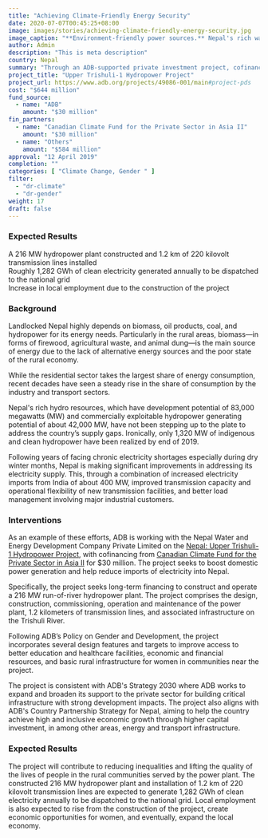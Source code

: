 ```yaml
---
title: "Achieving Climate-Friendly Energy Security"
date: 2020-07-07T00:45:25+08:00
image: images/stories/achieving-climate-friendly-energy-security.jpg
image_caption: "**Environment-friendly power sources.** Nepal's rich water resources have great potential to help the country achieve energy security. (Photo: Sundar1 / [CC BY-SA](https://creativecommons.org/licenses/by-sa/3.0))"
author: Admin
description: "This is meta description"
country: Nepal
summary: "Through an ADB-supported private investment project, cofinanced with the Canadian Climate Fund for the Private Sector in Asia II, Nepal moves closer to achieving energy security.  After project completion, Nepal will see a new hydropower plant generate electricity for its national grid, helping lessen the country’s dependence on energy imports and lifting the quality of the lives of the surrounding communities."
project_title: "Upper Trishuli-1 Hydropower Project"
project_url: https://www.adb.org/projects/49086-001/main#project-pds
cost: "$644 million"
fund_source: 
  - name: "ADB"
    amount: "$30 million"
fin_partners:
  - name: "Canadian Climate Fund for the Private Sector in Asia II"
    amount: "$30 million"
  - name: "Others"
    amount: "$584 million"
approval: "12 April 2019"
completion: ""
categories: [ "​Climate Change, Gender " ]
filter:
  - "dr-climate"
  - "dr-gender"
weight: 17
draft: false
---
```


### Expected Results

<div class="dr-results row">
  <div class="col-md-4 mb-5"><i class="icon-check-circle"></i> <span>A 216 MW hydropower plant constructed and 1.2 km of 220 kilovolt transmission lines installed</span></div>
  <div class="col-md-4 mb-5"><i class="icon-check-circle"></i> <span>Roughly 1,282 GWh of clean electricity generated annually to be dispatched to the national grid</span></div>
  <div class="col-md-4 mb-5"><i class="icon-check-circle"></i> <span>Increase in local employment due to the construction of the project</span></div>
</div>


### Background

Landlocked Nepal highly depends on biomass, oil products, coal, and hydropower for its energy needs. Particularly in the rural areas, biomass—in forms of firewood, agricultural waste, and animal dung—is the main source of energy due to the lack of alternative energy sources and the poor state of the rural economy.

While the residential sector takes the largest share of energy consumption, recent decades have seen a steady rise in the share of consumption by the industry and transport sectors.  

Nepal's rich hydro resources, which have development potential of 83,000 megawatts (MW) and commercially exploitable hydropower generating potential of about 42,000 MW, have not been stepping up to the plate to address the country’s supply gaps. Ironically, only 1,320 MW of indigenous and clean hydropower have been realized by end of 2019.

Following years of facing chronic electricity shortages especially during dry winter months, Nepal is making significant improvements in addressing its electricity supply. This, through a combination of increased electricity imports from India of about 400 MW, improved transmission capacity and operational flexibility of new transmission facilities, and better load management involving major industrial customers.

### Interventions

As an example of these efforts, ADB is working with the Nepal Water and Energy Development Company Private Limited on the [Nepal: Upper Trishuli-1 Hydropower Project](https://www.adb.org/projects/49086-001/main#project-pds), with cofinancing from [Canadian Climate Fund for the Private Sector in Asia II](./modalities/trust-funds/single-partner-trust-funds/#ccfpsa) for $30 million. The project seeks to boost domestic power generation and help reduce imports of electricity into Nepal. 

Specifically, the project seeks long-term financing to construct and operate a 216 MW run-of-river hydropower plant. The project comprises the design, construction, commissioning, operation and maintenance of the power plant, 1.2 kilometers of transmission lines, and associated infrastructure on the Trishuli River. 

Following ADB’s Policy on Gender and Development, the project incorporates several design features and targets to improve access to better education and healthcare facilities, economic and financial resources, and basic rural infrastructure for women in communities near the project.

The project is consistent with ADB's Strategy 2030 where ADB works to expand and broaden its support to the private sector for building critical infrastructure with strong development impacts. The project also aligns with ADB's Country Partnership Strategy for Nepal, aiming to help the country achieve high and inclusive economic growth through higher capital investment, in among other areas, energy and transport infrastructure.

### Expected Results

The project will contribute to reducing inequalities and lifting the quality of the lives of people in the rural communities served by the power plant. The constructed 216 MW hydropower plant and installation of 1.2 km of 220 kilovolt transmission lines are expected to generate 1,282 GWh of clean electricity annually to be dispatched to the national grid. Local employment is also expected to rise from the construction of the project, create economic opportunities for women, and eventually, expand the local economy. 